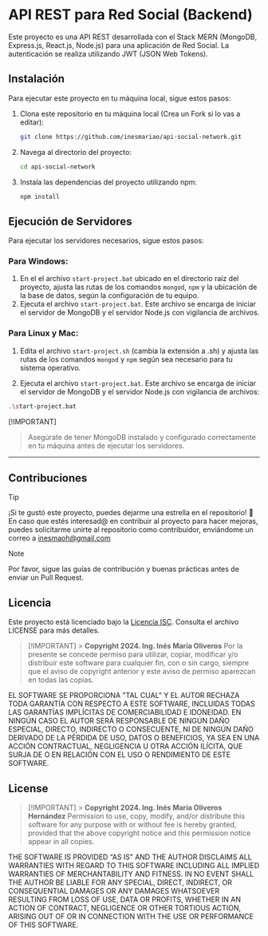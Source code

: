# API REST para Red Social (Backend)

Este proyecto es una API REST desarrollada con el Stack MERN (MongoDB, Express.js, React.js, Node.js) para una aplicación de Red Social. La autenticación se realiza utilizando JWT (JSON Web Tokens).

## Instalación

Para ejecutar este proyecto en tu máquina local, sigue estos pasos:

1. Clona este repositorio en tu máquina local (Crea un Fork si lo vas a editar):

   ```bash
   git clone https://github.com/inesmariao/api-social-network.git
   ```

2. Navega al directorio del proyecto:

   ```bash
   cd api-social-network
   ```

3. Instala las dependencias del proyecto utilizando npm:

   ```bash
   npm install
   ```

## Ejecución de Servidores

Para ejecutar los servidores necesarios, sigue estos pasos:

### Para Windows:

1. En el el archivo `start-project.bat` ubicado en el directorio raíz del proyecto, ajusta las rutas de los comandos `mongod`, `npm` y la ubicación de la base de datos, según la configuración de tu equipo.
2. Ejecuta el archivo `start-project.bat`. Este archivo se encarga de iniciar el servidor de MongoDB y el servidor Node.js con vigilancia de archivos.

### Para Linux y Mac:

1. Edita el archivo `start-project.sh` (cambia la extensión a .sh) y ajusta las rutas de los comandos `mongod` y `npm` según sea necesario para tu sistema operativo.

2. Ejecuta el archivo `start-project.bat`. Este archivo se encarga de iniciar el servidor de MongoDB y el servidor Node.js con vigilancia de archivos:

```bash
.\start-project.bat
```

[!IMPORTANT]

> Asegúrate de tener MongoDB instalado y configurado correctamente en tu máquina antes de ejecutar los servidores.

---

## Contribuciones

> [!TIP]
> ¡Si te gustó este proyecto, puedes dejarme una estrella en el repositorio! 🌟
> En caso que estés interesad@ en contribuir al proyecto para hacer mejoras, puedes solicitarme unirte al repositorio como contribuidor, enviándome un correo a inesmaoh@gmail.com

> [!NOTE]
> Por favor, sigue las guías de contribución y buenas prácticas antes de enviar un Pull Request.

## Licencia

Este proyecto está licenciado bajo la [Licencia ISC](https://opensource.org/licenses/ISC). Consulta el archivo LICENSE para más detalles.

> [!IMPORTANT] > **Copyright 2024. Ing. Inés María Oliveros**
> Por la presente se concede permiso para utilizar, copiar, modificar y/o distribuir este software para cualquier fin, con o sin cargo, siempre que el aviso de copyright anterior y este aviso de permiso aparezcan en todas las copias.

EL SOFTWARE SE PROPORCIONA "TAL CUAL" Y EL AUTOR RECHAZA TODA GARANTÍA CON RESPECTO A ESTE SOFTWARE, INCLUIDAS TODAS LAS GARANTÍAS IMPLÍCITAS DE COMERCIABILIDAD E IDONEIDAD. EN NINGÚN CASO EL AUTOR SERÁ RESPONSABLE DE NINGÚN DAÑO ESPECIAL, DIRECTO, INDIRECTO O CONSECUENTE, NI DE NINGÚN DAÑO DERIVADO DE LA PÉRDIDA DE USO, DATOS O BENEFICIOS, YA SEA EN UNA ACCIÓN CONTRACTUAL, NEGLIGENCIA U OTRA ACCIÓN ILÍCITA, QUE SURJA DE O EN RELACIÓN CON EL USO O RENDIMIENTO DE ESTE SOFTWARE.

## License

> [!IMPORTANT] > **Copyright 2024. Ing. Inés María Oliveros Hernández**
> Permission to use, copy, modify, and/or distribute this software for any purpose with or without fee is hereby granted, provided that the above copyright notice and this permission notice appear in all copies.

THE SOFTWARE IS PROVIDED “AS IS” AND THE AUTHOR DISCLAIMS ALL WARRANTIES WITH REGARD TO THIS SOFTWARE INCLUDING ALL IMPLIED WARRANTIES OF MERCHANTABILITY AND FITNESS. IN NO EVENT SHALL THE AUTHOR BE LIABLE FOR ANY SPECIAL, DIRECT, INDIRECT, OR CONSEQUENTIAL DAMAGES OR ANY DAMAGES WHATSOEVER RESULTING FROM LOSS OF USE, DATA OR PROFITS, WHETHER IN AN ACTION OF CONTRACT, NEGLIGENCE OR OTHER TORTIOUS ACTION, ARISING OUT OF OR IN CONNECTION WITH THE USE OR PERFORMANCE OF THIS SOFTWARE.
